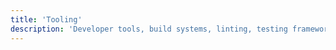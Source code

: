 ```yaml
---
title: 'Tooling'
description: 'Developer tools, build systems, linting, testing frameworks, and automation tools for modern web development workflows.'
---
```

